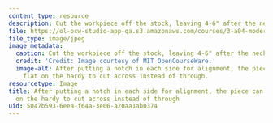 ```yaml
---
content_type: resource
description: Cut the workpiece off the stock, leaving 4-6" after the neck as a handle.
file: https://ol-ocw-studio-app-qa.s3.amazonaws.com/courses/3-a04-modern-blacksmithing-and-physical-metallurgy-fall-2008/5047b5936eeaf64a3e06a20aa1ab0374_073.jpg
file_type: image/jpeg
image_metadata:
  caption: Cut the workpiece off the stock, leaving 4-6" after the neck as a handle.
  credit: 'Credit: Image courtesy of MIT OpenCourseWare.'
  image-alt: After putting a notch in each side for alignment, the piece can be laid
    flat on the hardy to cut across instead of through.
resourcetype: Image
title: After putting a notch in each side for alignment, the piece can be laid flat
  on the hardy to cut across instead of through
uid: 5047b593-6eea-f64a-3e06-a20aa1ab0374
---
```

